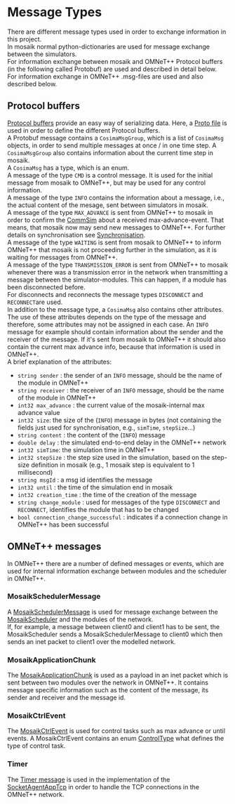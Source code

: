 # Message Types
There are different message types used in order to exchange information in this project. \
In mosaik normal python-dictionaries are used for message exchange between the simulators. \
For information exchange between mosaik and OMNeT++ Protocol buffers (in the following called Protobuf) are used and described in detail below. \
For information exchange in OMNeT++ .msg-files are used and also described below.

## Protocol buffers 
[Protocol buffers](https://developers.google.com/protocol-buffers/docs/overview) provide an easy way of serializing 
data. Here, a [Proto file](../cosima_core/messages/message.proto) is used in order to define the different Protocol buffers. \
A Protobuf message contains a `CosimaMsgGroup`, which is a list of `CosimaMsg` objects, in order to send multiple messages at once / in one time step. A `CosimaMsgGroup` also contains 
information about the current time step in mosaik. \
A `CosimaMsg` has a type, which is an enum. \
A message of the type `CMD` is a control message. It is used for the initial message from mosaik to OMNeT++, but may 
be used for any control information. \
A message of the type `INFO` contains the information about a message, i.e., the actual content of the mesage, sent between simulators in mosaik.\
A message of the type `MAX_ADVANCE` is sent from OMNeT++ to mosaik in order to confirm the [CommSim](CommSim.md) about 
a received max-advance-event. That means, that mosaik now may send new messages to OMNeT++. For further details on 
synchronisation see [Synchronisation](Synchronization.md). \
A message of the type `WAITING` is sent from mosaik to OMNeT++ to inform OMNeT++ that mosaik is not proceeding further in the simulation, as it is waiting for messages from OMNeT++. \
A message of the type `TRANSMISSION_ERROR` is sent from OMNeT++ to mosaik whenever there was a transmission error in the 
network when transmitting a message between the simulator-modules. This can happen, if a module has been disconnected 
before. \
For disconnects and reconnects the message types `DISCONNECT` and `RECONNECT`are used. \
In addition to the message type, a `CosimaMsg` also contains other attributes. 
The use of these attributes depends on the type of the message and therefore, some attributes may not be assigned in each case. An `INFO` message for example
should contain information about the sender and the receiver of the message. If it's sent from mosaik to OMNeT++ it 
should also contain the current max advance info, because that information is used in OMNeT++. \
A brief explanation of the attributes:
- `string sender` : the sender of an `INFO` message, should be the name of the module in OMNeT++ 
- `string receiver` : the receiver of an `INFO` message, should be the name of the module in OMNeT++  
- `int32 max_advance` : the current value of the mosaik-internal max advance value
- `int32 size`: the size of the (`INFO`) message in bytes (not containing the fields just used for synchronisation, e.g., `simTime`, `stepSize`...)
- `string content` : the content of the (`INFO`) message
- `double delay` : the simulated end-to-end delay in the OMNeT++ network
- `int32 simTime`: the simulation time in OMNeT++
- `int32 stepSize` : the step size used in the simulation, based on the step-size definition in mosaik (e.g., 1 mosaik step is equivalent to 1 millisecond) 
- `string msgId` : a msg id identifies the message
- `int32 until` : the time of the simulation end in mosaik
- `int32 creation_time` : the time of the creation of the message
- `string change_module` : used for messages of the type `DISCONNECT` and `RECONNECT`, identifies the module that has to be changed
- `bool connection_change_successful` : indicates if a connection change in OMNeT++ has been successful 

## OMNeT++ messages 
In OMNeT++ there are a number of defined messages or events, which are used for internal information exchange between modules and the scheduler in OMNeT++. 

### MosaikSchedulerMessage
A [MosaikSchedulerMessage](../cosima_omnetpp_project/messages/MosaikSchedulerMessage.msg) is used for message exchange
between the [MosaikScheduler](../cosima_omnetpp_project/modules/MosaikScheduler.h) and the modules of the network. \
If, for example, a message between client0 and client1 has to be sent, the MosaikScheduler sends a MosaikSchedulerMessage
to client0 which then sends an inet packet to client1 over the modelled network. 

### MosaikApplicationChunk
The [MosaikApplicationChunk](../cosima_omnetpp_project/messages/MosaikApplicationChunk.msg) is used as a payload in an 
inet packet which is sent between two modules over the network in OMNeT++. It contains message specific information such 
as the content of the message, its sender and receiver and the message id. 

### MosaikCtrlEvent
The [MosaikCtrlEvent](../cosima_omnetpp_project/messages/MosaikCtrlEvent.msg) is used for control tasks such as max 
advance or until events. A MosaikCtrlEvent contains an enum 
[ControlType](../cosima_omnetpp_project/messages/ControlType.msg) what defines the type of control task. 

### Timer 
The [Timer message](../cosima_omnetpp_project/messages/Timer.msg) is used in the implementation of the 
[SocketAgentAppTcp](../cosima_omnetpp_project/modules/AgentAppTcp.h) in order to handle the TCP connections in the 
OMNeT++ network. 
